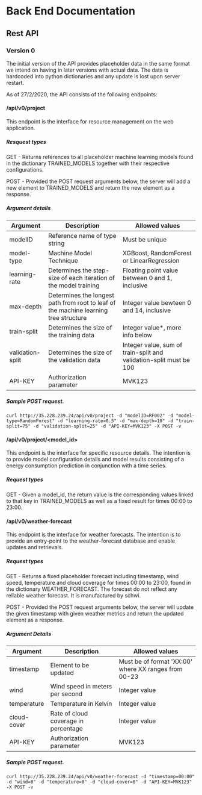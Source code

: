 # Back End Documentation

## Rest API

### Version 0

The initial version of the API provides placeholder data in the same format we intend on having in later versions with actual data. The data is hardcoded into python dictionaries and any update is lost upon server restart.

As of 27/2/2020, the API consists of the following endpoints:

#### /api/v0/project

This endpoint is the interface for resource management on the web application.

##### Resquest types

GET - Returns references to all placeholder machine learning models found in the dictionary TRAINED_MODELS together with their respective configurations.

POST - Provided the POST request arguments below, the server will add a new element to TRAINED_MODELS and return the new element as a response.

##### Argument details 
| Argument | Description | Allowed values |
| ---------------- | ------------------------------------------------------------------------------------ | ------------------------------------------------------------------ |
| modelID | Reference name of type string | Must be unique |
| model-type | Machine Model Technique | XGBoost, RandomForest or LinearRegression |
| learning-rate | Determines the step-size of each iteration of the model training | Floating point value between 0 and 1, inclusive |
| max-depth | Determines the longest path from root to leaf of the machine learning tree structure | Integer value bewteen 0 and 14, inclusive |
| train-split | Determines the size of the training data | Integer value\*, more info below |
| validation-split | Determines the size of the validation data | Integer value, sum of train-split and validation-split must be 100 |
| API-KEY | Authorization parameter | MVK123 |

##### Sample POST request. 

```
curl http://35.228.239.24/api/v0/project -d "modelID=RF002" -d "model-type=RandomForest" -d "learning-rate=0.5" -d "max-depth=10" -d "train-split=75" -d "validation-split=25" -d "API-KEY=MVK123" -X POST -v
```

#### /api/v0/project/<model_id>
This endpoint is the interface for specific resource details. The intention is to provide model configuration details and model results consisting of a energy consumption prediction in conjunction with a time series. 

##### Request types

GET - Given a model_id, the return value is the corresponding values linked to that key in TRAINED_MODELS as well as a fixed result for times 00:00 to 23:00. 

#### /api/v0/weather-forecast
This endpoint is the interface for weather forecasts. The intention is to provide an entry-point to the weather-forecast database and enable updates and retrievals. 

##### Request types

GET - Returns a fixed placeholder forecast including timestamp, wind speed, temperature and cloud coverage for times 00:00 to 23:00, found in the dictionary WEATHER_FORECAST. The forecast do not reflect any reliable weather forecast. It is manufactured by schwi. 

POST - Provided the POST request arguments below, the server will update the given timestamp with given weather metrics and return the updated element as a response.

##### Argument Details
| Argument | Description | Allowed values |
| ---------------- | ------------------------------------------------------------------------------------ | ------------------------------------------------------------------ |
| timestamp | Element to be updated | Must be of format 'XX:00' where XX ranges from 00-23 |
| wind | Wind speed in meters per second | Integer value |
| temperature | Temperature in Kelvin | Integer value |
| cloud-cover | Rate of cloud coverage in percentage | Integer value |
| API-KEY | Authorization parameter | MVK123 |

##### Sample POST request. 

```
curl http://35.228.239.24/api/v0/weather-forecast -d "timestamp=00:00" -d "wind=0" -d "temperature=0" -d "cloud-cover=0" -d "API-KEY=MVK123" -X POST -v 
```